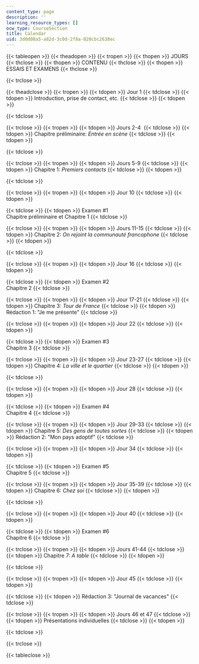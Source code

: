 ```yaml
---
content_type: page
description: ''
learning_resource_types: []
ocw_type: CourseSection
title: Calendar
uid: 3d0d08a5-a82d-3c0d-2f8a-020cbc2638ec
---
```


{{< tableopen >}}
{{< theadopen >}}
{{< tropen >}}
{{< thopen >}}
JOURS
{{< thclose >}}
{{< thopen >}}
CONTENU
{{< thclose >}}
{{< thopen >}}
ESSAIS ET EXAMENS
{{< thclose >}}

{{< trclose >}}

{{< theadclose >}}
{{< tropen >}}
{{< tdopen >}}
Jour 1
{{< tdclose >}}
{{< tdopen >}}
Introduction, prise de contact, etc.
{{< tdclose >}}
{{< tdopen >}}

{{< tdclose >}}

{{< trclose >}}
{{< tropen >}}
{{< tdopen >}}
Jours 2-4 
{{< tdclose >}}
{{< tdopen >}}
Chapitre préliminaire: _Entrée en scène_
{{< tdclose >}}
{{< tdopen >}}

{{< tdclose >}}

{{< trclose >}}
{{< tropen >}}
{{< tdopen >}}
Jours 5-9
{{< tdclose >}}
{{< tdopen >}}
Chapitre 1: _Premiers contacts_
{{< tdclose >}}
{{< tdopen >}}

{{< tdclose >}}

{{< trclose >}}
{{< tropen >}}
{{< tdopen >}}
Jour 10
{{< tdclose >}}
{{< tdopen >}}

{{< tdclose >}}
{{< tdopen >}}
Examen #1  
Chapitre préliminaire et Chapitre 1
{{< tdclose >}}

{{< trclose >}}
{{< tropen >}}
{{< tdopen >}}
Jours 11-15
{{< tdclose >}}
{{< tdopen >}}
Chapitre 2: _On rejoint la communauté francophone_
{{< tdclose >}}
{{< tdopen >}}

{{< tdclose >}}

{{< trclose >}}
{{< tropen >}}
{{< tdopen >}}
Jour 16
{{< tdclose >}}
{{< tdopen >}}

{{< tdclose >}}
{{< tdopen >}}
Examen #2  
Chapitre 2
{{< tdclose >}}

{{< trclose >}}
{{< tropen >}}
{{< tdopen >}}
Jour 17-21
{{< tdclose >}}
{{< tdopen >}}
Chapitre 3: _Tour de France_
{{< tdclose >}}
{{< tdopen >}}
Rédaction 1: "Je me présente"
{{< tdclose >}}

{{< trclose >}}
{{< tropen >}}
{{< tdopen >}}
Jour 22
{{< tdclose >}}
{{< tdopen >}}

{{< tdclose >}}
{{< tdopen >}}
Examen #3  
Chapitre 3
{{< tdclose >}}

{{< trclose >}}
{{< tropen >}}
{{< tdopen >}}
Jour 23-27
{{< tdclose >}}
{{< tdopen >}}
Chapitre 4: _La ville et le quartier_
{{< tdclose >}}
{{< tdopen >}}

{{< tdclose >}}

{{< trclose >}}
{{< tropen >}}
{{< tdopen >}}
Jour 28
{{< tdclose >}}
{{< tdopen >}}

{{< tdclose >}}
{{< tdopen >}}
Examen #4  
Chapitre 4
{{< tdclose >}}

{{< trclose >}}
{{< tropen >}}
{{< tdopen >}}
Jour 29-33
{{< tdclose >}}
{{< tdopen >}}
Chapitre 5: _Des gens de toutes sortes_
{{< tdclose >}}
{{< tdopen >}}
Rédaction 2: "Mon pays adoptif"
{{< tdclose >}}

{{< trclose >}}
{{< tropen >}}
{{< tdopen >}}
Jour 34
{{< tdclose >}}
{{< tdopen >}}

{{< tdclose >}}
{{< tdopen >}}
Examen #5  
Chapitre 5
{{< tdclose >}}

{{< trclose >}}
{{< tropen >}}
{{< tdopen >}}
Jour 35-39
{{< tdclose >}}
{{< tdopen >}}
Chapitre 6: _Chez soi_
{{< tdclose >}}
{{< tdopen >}}

{{< tdclose >}}

{{< trclose >}}
{{< tropen >}}
{{< tdopen >}}
Jour 40
{{< tdclose >}}
{{< tdopen >}}

{{< tdclose >}}
{{< tdopen >}}
Examen #6  
Chapitre 6
{{< tdclose >}}

{{< trclose >}}
{{< tropen >}}
{{< tdopen >}}
Jours 41-44
{{< tdclose >}}
{{< tdopen >}}
Chapitre 7: _A table_
{{< tdclose >}}
{{< tdopen >}}

{{< tdclose >}}

{{< trclose >}}
{{< tropen >}}
{{< tdopen >}}
Jour 45
{{< tdclose >}}
{{< tdopen >}}

{{< tdclose >}}
{{< tdopen >}}
Rédaction 3: "Journal de vacances"
{{< tdclose >}}

{{< trclose >}}
{{< tropen >}}
{{< tdopen >}}
Jours 46 et 47
{{< tdclose >}}
{{< tdopen >}}
Présentations individuelles
{{< tdclose >}}
{{< tdopen >}}

{{< tdclose >}}

{{< trclose >}}

{{< tableclose >}}